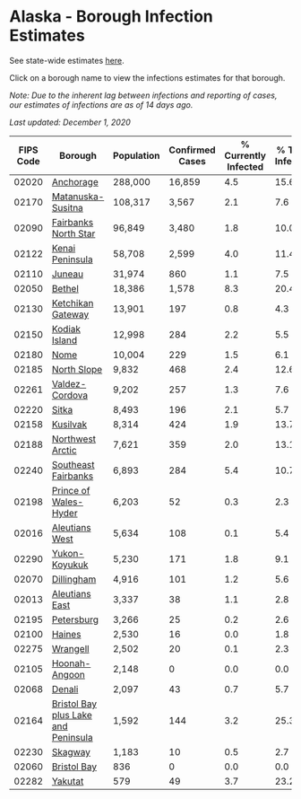 # Alaska - Borough Infection Estimates

See state-wide estimates [here](/infections/us-ak).

Click on a borough name to view the infections estimates for that borough.

*Note: Due to the inherent lag between infections and reporting of cases, our estimates of infections are as of 14 days ago.*

*Last updated: December 1, 2020*

|   FIPS Code |                                                                    Borough |   Population |   Confirmed Cases |   % Currently Infected |   % Total Infected |
|-------------|----------------------------------------------------------------------------|--------------|-------------------|------------------------|--------------------|
|       02020 |                                                     [Anchorage](anchorage) |      288,000 |            16,859 |                    4.5 |               15.6 |
|       02170 |                                     [Matanuska-Susitna](matanuska-susitna) |      108,317 |             3,567 |                    2.1 |                7.6 |
|       02090 |                               [Fairbanks North Star](fairbanks-north-star) |       96,849 |             3,480 |                    1.8 |               10.0 |
|       02122 |                                         [Kenai Peninsula](kenai-peninsula) |       58,708 |             2,599 |                    4.0 |               11.4 |
|       02110 |                                                           [Juneau](juneau) |       31,974 |               860 |                    1.1 |                7.5 |
|       02050 |                                                           [Bethel](bethel) |       18,386 |             1,578 |                    8.3 |               20.4 |
|       02130 |                                     [Ketchikan Gateway](ketchikan-gateway) |       13,901 |               197 |                    0.8 |                4.3 |
|       02150 |                                             [Kodiak Island](kodiak-island) |       12,998 |               284 |                    2.2 |                5.5 |
|       02180 |                                                               [Nome](nome) |       10,004 |               229 |                    1.5 |                6.1 |
|       02185 |                                                 [North Slope](north-slope) |        9,832 |               468 |                    2.4 |               12.6 |
|       02261 |                                           [Valdez-Cordova](valdez-cordova) |        9,202 |               257 |                    1.3 |                7.6 |
|       02220 |                                                             [Sitka](sitka) |        8,493 |               196 |                    2.1 |                5.7 |
|       02158 |                                                       [Kusilvak](kusilvak) |        8,314 |               424 |                    1.9 |               13.7 |
|       02188 |                                       [Northwest Arctic](northwest-arctic) |        7,621 |               359 |                    2.0 |               13.1 |
|       02240 |                                 [Southeast Fairbanks](southeast-fairbanks) |        6,893 |               284 |                    5.4 |               10.7 |
|       02198 |                             [Prince of Wales-Hyder](prince-of-wales-hyder) |        6,203 |                52 |                    0.3 |                2.3 |
|       02016 |                                           [Aleutians West](aleutians-west) |        5,634 |               108 |                    0.1 |                5.4 |
|       02290 |                                             [Yukon-Koyukuk](yukon-koyukuk) |        5,230 |               171 |                    1.8 |                9.1 |
|       02070 |                                                   [Dillingham](dillingham) |        4,916 |               101 |                    1.2 |                5.6 |
|       02013 |                                           [Aleutians East](aleutians-east) |        3,337 |                38 |                    1.1 |                2.8 |
|       02195 |                                                   [Petersburg](petersburg) |        3,266 |                25 |                    0.2 |                2.6 |
|       02100 |                                                           [Haines](haines) |        2,530 |                16 |                    0.0 |                1.8 |
|       02275 |                                                       [Wrangell](wrangell) |        2,502 |                20 |                    0.1 |                2.3 |
|       02105 |                                             [Hoonah-Angoon](hoonah-angoon) |        2,148 |                 0 |                    0.0 |                0.0 |
|       02068 |                                                           [Denali](denali) |        2,097 |                43 |                    0.7 |                5.7 |
|       02164 | [Bristol Bay plus Lake and Peninsula](bristol-bay-plus-lake-and-peninsula) |        1,592 |               144 |                    3.2 |               25.3 |
|       02230 |                                                         [Skagway](skagway) |        1,183 |                10 |                    0.5 |                2.7 |
|       02060 |                                                 [Bristol Bay](bristol-bay) |          836 |                 0 |                    0.0 |                0.0 |
|       02282 |                                                         [Yakutat](yakutat) |          579 |                49 |                    3.7 |               23.2 |